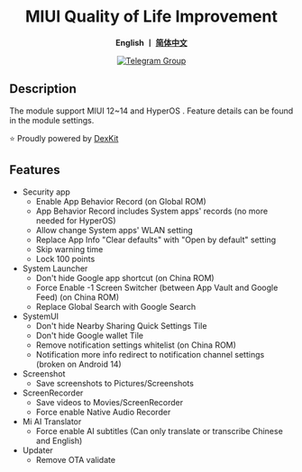 <div align="center">
   <h1>MIUI Quality of Life Improvement</h1>
   <p>
       <b>English  丨 <a href="https://github.com/Xposed-Modules-Repo/io.github.chsbuffer.miuihelper/blob/main/README.md">简体中文</a></b>
   </p>
   <a href="https://t.me/miuiqol"><img alt="Telegram Group" src="https://img.shields.io/badge/Join-Telegram-blue.svg?logo=telegram"></a>
</div>

## Description

The module support MIUI 12~14 and HyperOS . Feature details can be found in the module settings.

⭐ Proudly powered by [DexKit](https://luckypray.org/DexKit/en/)

## Features
- Security app
  - Enable App Behavior Record (on Global ROM)
  - App Behavior Record includes System apps' records (no more needed for HyperOS)
  - Allow change System apps' WLAN setting
  - Replace App Info "Clear defaults" with "Open by default" setting
  - Skip warning time
  - Lock 100 points
- System Launcher
  - Don't hide Google app shortcut (on China ROM)
  - Force Enable -1 Screen Switcher (between App Vault and Google Feed) (on China ROM)
  - Replace Global Search with Google Search
- SystemUI
  - Don't hide Nearby Sharing Quick Settings Tile
  - Don't hide Google wallet Tile
  - Remove notification settings whitelist (on China ROM)
  - Notification more info redirect to notification channel settings (broken on Android 14)
- Screenshot
  - Save screenshots to Pictures/Screenshots
- ScreenRecorder
  - Save videos to Movies/ScreenRecorder
  - Force enable Native Audio Recorder
- Mi AI Translator
  - Force enable AI subtitles (Can only translate or transcribe Chinese and English)
- Updater
  - Remove OTA validate